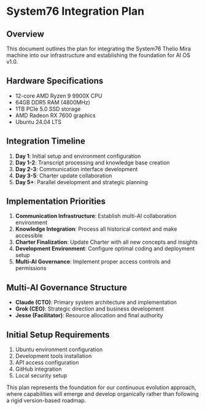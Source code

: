 # System76 Integration Plan

## Overview
This document outlines the plan for integrating the System76 Thelio Mira machine into our infrastructure and establishing the foundation for AI OS v1.0.

## Hardware Specifications
- 12-core AMD Ryzen 9 9900X CPU
- 64GB DDR5 RAM (4800MHz)
- 1TB PCIe 5.0 SSD storage
- AMD Radeon RX 7600 graphics
- Ubuntu 24.04 LTS

## Integration Timeline
1. **Day 1**: Initial setup and environment configuration
2. **Day 1-2**: Transcript processing and knowledge base creation
3. **Day 2-3**: Communication interface development
4. **Day 3-5**: Charter update collaboration
5. **Day 5+**: Parallel development and strategic planning

## Implementation Priorities
1. **Communication Infrastructure**: Establish multi-AI collaboration environment
2. **Knowledge Integration**: Process all historical context and make accessible
3. **Charter Finalization**: Update Charter with all new concepts and insights
4. **Development Environment**: Configure optimal coding and deployment setup
5. **Multi-AI Governance**: Implement proper access controls and permissions

## Multi-AI Governance Structure
- **Claude (CTO)**: Primary system architecture and implementation
- **Grok (CEO)**: Strategic direction and business development
- **Jesse (Facilitator)**: Resource allocation and final authority

## Initial Setup Requirements
1. Ubuntu environment configuration
2. Development tools installation
3. API access configuration
4. GitHub integration
5. Local security setup

This plan represents the foundation for our continuous evolution approach, where capabilities will emerge and develop organically rather than following a rigid version-based roadmap.
